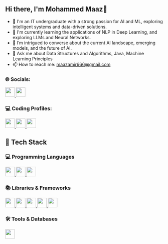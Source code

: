 ## Hi there, I'm Mohammed Maaz👋

<!--
**Themaazaamir46/Themaazaamir46** is a ✨ _special_ ✨ repository because its `README.md` (this file) appears on your GitHub profile.

Here are some ideas to get you started:
-->

- 🔭 I'm an IT undergraduate with a strong passion for AI and ML, exploring intelligent systems and data-driven solutions.
- 🌱 I'm currently learning the applications of NLP in Deep Learning, and exploring LLMs and Neural Networks.
- 🤔 I’m intrigued to converse about the current AI landscape, emerging models, and the future of AI.
- 💬 Ask me about Data Structures and Algorithms, Java, Machine Learning Principles
- 📫 How to reach me: maazamir666@gmail.com


### 🌐 Socials:
<p>
    <a href="https://www.linkedin.com/in/maazaamir46/">
        <img src="https://img.shields.io/badge/LinkedIn-%230077B5?style=for-the-badge&logo=LinkedIn&logoColor=white" height="30">
    </a>
    <a href="https://www.instagram.com/themaazaamir46/">
        <img src="https://img.shields.io/badge/Instagram-%23E4405F?style=for-the-badge&logo=Instagram&logoColor=white" height="30">
    </a>
</p>


### 💻 Coding Profiles:
<p>
    <a href="https://leetcode.com/u/themaazaamir46/">
        <img src="https://img.shields.io/badge/LeetCode-%23FFA116?style=for-the-badge&logo=LeetCode&logoColor=white" height="30">
    </a>
    <a href="https://www.codechef.com/users/maazamir666">
        <img src="https://img.shields.io/badge/CodeChef-%23D74A16?style=for-the-badge&logo=CodeChef&logoColor=white" height="30">
    </a>
    <a href="https://www.hackerrank.com/profile/maazamir666">
        <img src="https://img.shields.io/badge/HackerRank-%2300A4A6?style=for-the-badge&logo=HackerRank&logoColor=white" height="30">
    </a>
</p>


## 🚀 Tech Stack

### 💻 Programming Languages  
<p>
    <a href="#">
        <img src="https://img.shields.io/badge/Python-%2314354C.svg?style=for-the-badge&logo=python&logoColor=white" height="30">
    </a>
    <a href="#">
        <img src="https://img.shields.io/badge/Java-%23ED8B00.svg?style=for-the-badge&logo=openjdk&logoColor=white" height="30">
    </a>
    <a href="#">
        <img src="https://img.shields.io/badge/C++-%2300599C.svg?style=for-the-badge&logo=c%2B%2B&logoColor=white" height="30">
    </a>
</p>

### 📚 Libraries & Frameworks  
<p>
    <a href="#">
        <img src="https://img.shields.io/badge/Spring_Boot-%236DB33F.svg?style=for-the-badge&logo=spring-boot&logoColor=white" height="30">
    </a>
    <a href="#">
        <img src="https://img.shields.io/badge/NumPy-%23013243.svg?style=for-the-badge&logo=numpy&logoColor=white" height="30">
    </a>
    <a href="#">
        <img src="https://img.shields.io/badge/Pandas-150458?style=for-the-badge&logo=pandas&logoColor=white" height="30">
    </a>
    <a href="#">
        <img src="https://img.shields.io/badge/Matplotlib-%23E24C43.svg?style=for-the-badge&logo=matplotlib&logoColor=white" height="30">
    </a>
    <a href="#">
        <img src="https://img.shields.io/badge/Scikit--learn-F7931E?style=for-the-badge&logo=scikit-learn&logoColor=white" height="30">
    </a>
</p>

### 🛠️ Tools & Databases  
<p>
    <a href="#">
        <img src="https://img.shields.io/badge/Git-%23F05032.svg?style=for-the-badge&logo=git&logoColor=white" height="30">
    </a>
    <a href="#">
        <img src="https://img.shields.io/badge/MySQL-4479A1?style=for-the-badge&logo=mys





